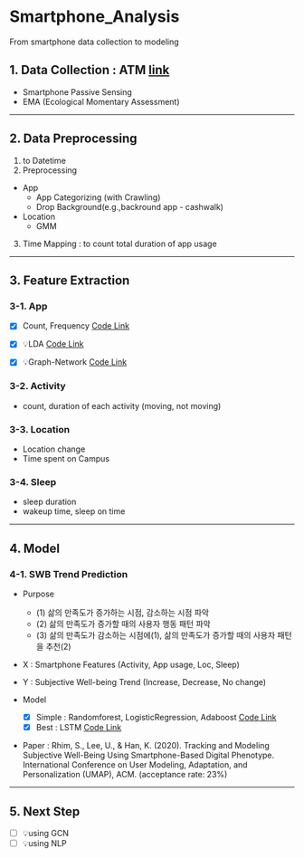 # Smartphone_Analysis
From smartphone data collection to modeling

## 1. Data Collection : ATM [link](https://github.com/sy2399/ATM_Automated-Time-Management)
- Smartphone Passive Sensing
- EMA (Ecological Momentary Assessment)


******
## 2. Data Preprocessing

1. to Datetime
2. Preprocessing
  - App 
    - App Categorizing (with Crawling)
    - Drop Background(e.g.,backround app - cashwalk) 
  - Location
    - GMM
3. Time Mapping : to count total duration of app usage

******
## 3. Feature Extraction
### 3-1. App
- [x] Count, Frequency  [Code Link](https://github.com/sy2399/Smartphone_Analysis/blob/master/Code/02.Feature%20Extraction/App_Features_1_Basic%20(count%2C%20frequency).ipynb, "code_link1")


- [x] 💡LDA [Code Link](https://github.com/sy2399/Smartphone_Analysis/blob/master/Code/02.Feature%20Extraction/App_Features_2_LDA%20(app%20to%20text).ipynb], "code_link2")
- [x] 💡Graph-Network [Code Link](https://github.com/sy2399/Smartphone_Analysis/blob/master/Code/02.Feature%20Extraction/App_Features_3_Graph(app%20to%20graph).ipynb], "code_link3")

### 3-2. Activity
- count, duration of each activity (moving, not moving)

### 3-3. Location
- Location change
- Time spent on Campus

### 3-4. Sleep
- sleep duration
- wakeup time, sleep on time

******
## 4. Model
### 4-1. SWB Trend Prediction 

- Purpose
  - (1) 삶의 만족도가 증가하는 시점, 감소하는 시점 파악
  - (2) 삶의 만족도가 증가할 때의 사용자 행동 패턴 파악
  - (3) 삶의 만족도가 감소하는 시점에(1), 삶의 만족도가 증가할 때의 사용자 패턴을 추천(2)

- X : Smartphone Features (Activity, App usage, Loc, Sleep)
- Y : Subjective Well-being Trend (Increase, Decrease, No change)

- Model 
  - [x] Simple : Randomforest, LogisticRegression, Adaboost [Code Link](https://github.com/sy2399/Smartphone_Analysis/blob/master/Code/03.%20Modeling/00.%20Model%20Basic1_SWB.ipynb)
  - [x] Best : LSTM [Code Link](https://github.com/sy2399/Smartphone_Analysis/blob/master/Code/03.%20Modeling/01.%20%5BSWB%5DModel%20Deep.ipynb)

- Paper : Rhim, S., Lee, U., & Han, K. (2020). Tracking and Modeling Subjective Well-Being Using Smartphone-Based Digital Phenotype. International Conference on User Modeling, Adaptation, and Personalization (UMAP), ACM. (acceptance rate: 23%)   




******
## 5. Next Step
- [ ] 💡using GCN
- [ ] 💡using NLP
